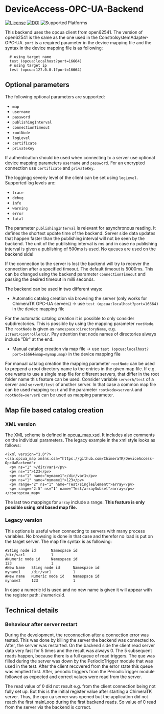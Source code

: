 # DeviceAccess-OPC-UA-Backend

[![License](https://img.shields.io/badge/license-LGPLv3-blue.svg)](https://www.gnu.org/licenses/lgpl-3.0.html)
[![DOI](https://rodare.hzdr.de/badge/DOI/10.14278/rodare.3255.svg)](https://doi.org/10.14278/rodare.3255)
![Supported Platforms][api-platforms]

[api-platforms]: https://img.shields.io/badge/platforms-linux%20-blue.svg "Supported Platforms"


This backend uses the opcua client from open62541. The version of open62541 is the same as the one used in the ConstrolsystemAdapter-OPC-UA. 
`port` is a required parameter in the device mapping file and the syntax in the device mapping file is as following:
       
      # using target name 
      test (opcua:localhost?port=16664)
      # using target ip
      test (opcua:127.0.0.1?port=16664)

## Optional parameters

The following optional parameters are supported:
  - `map`
  - `username`
  - `password`
  - `publishingInterval`
  - `connectionTimeout`
  - `rootNode`
  - `logLevel`
  - `certificate`
  - `privateKey`

If authentication should be used when connecting to a server use optional device mapping parameters `username` and `password`.
For an encrypted connection use `certificate` and `privateKey`.

The loggingg severiy level of the client can be set using `logLevel`. Supported log levels are:
  - `trace`
  - `debug`
  - `info`
  - `warning`
  - `error`
  - `fatal`

The parameter `publishingInterval` is relevant for asynchronous reading. It defines the shortest update time of the backend.
Server side data updates that happen faster than the publishing interval will not be seen by the backend. The unit of the publishing interval is ms and in case no publishing interval is given a publishing of 500ms is used. No queues are used on the backend side!

If the connection to the server is lost the backend will try to recover the connection after a specified timeout. The default timeout is 5000ms.
This can be changed using the backend parameter `connectionTimeout` and passing the desired timeout in milli seconds.

The backend can be used in two different ways:

- Automatic catalog creation via browsing the server (only works for ChimeraTK OPC-UA servers) &rarr; use `test (opcua:localhost?port=16664)` in the device mapping file

For the automatic catalog creation it is possible to only consider subdirectories. This is possible by using the mapping parameter `rootNode`.
The `rootNode` is given as `namespace:directoryName`, e.g. `1:Test/ControllerDir`. Pay attention that node names of directories always include "Dir" at the end.

- Manual catalog creation via map file &rarr; use `test (opcua:localhost?port=16664&map=mymap.map)` in the device mapping file

For manual catalog creation the mapping parameter `rootNode` can be used to prepend a root directory name to the entries in the given map file.
If e.g. one wants to use a single map file for different servers, that differ in the root folder name this feature can be used.
Consider variable `serverA/test` of a server and `serverB/test` of another server. In that case a common map file can be used mapping `test` 
and the parameter `rootNode=serverA` and `rootNode=serverB` can be used as mapping parameter.

## Map file based catalog creation

### XML version

The XML scheme is defined in [opcua_map.xsd](xmlschema/opcua_map.xsd). It includes also comments on the individual parameters.
The legacy example in the xml style looks as follows:

    <?xml version="1.0"?>
    <csa:opcua_map xmlns:csa="https://github.com/ChimeraTK/DeviceAccess-OpcUaBackend">
      <pv ns="1" >/dir/var1</pv>
      <pv ns="1">123</pv>
      <pv ns="1" name="myname1">/dir/var1</pv>
      <pv ns="1" name="myname1">123</pv>
      <pv range="2" ns="1" name="Test/singleElement">array</pv>
      <pv range="2:5" ns="1" name="Test/arraySubset">array</pv>
    </csa:opcua_map>

The last two mappings for `array` include a range. **This feature is only possible using xml based map file.**
### Legacy version
This options is useful when connecting to servers with many process variables. No browsing is done in that case and therefor no load is put on the target server.
The map file syntax is as following:

    #Sting node id       Namespace id
    /dir/var1            1
    #Numeric node id     Namespace id
    123                  1
    #New Name   Sting node id      Namespace id
    myname1     /dir/var1          1
    #New name   Numeric node id    Namespace id
    myname2     123                1 

In case a numeric id is used and no new name is given it will appear with the register path: /numeric/id.




## Technical details

### Behaviour after server restart

During the development, the reconnection after a connection error was tested. This was done by killing the server the backend was connected to. After, the server was restarted. On the backend side the client read server data very fast for 5 times and the result was always 0.
The 5 subsequent reads happen, because there is a full queue of read triggers. The que was filled during the server was down by the PeriodicTrigger module that was used in the test. After the client recovered from the error state this queue was emptied first. 
After, periodic triggers from the PeriodicTrigger module followed as expected and correct values were read from the server. 

The read value of 0 did not result e.g. from the client connection being not fully set up. But this is the initial register value after starting a ChimeraTK server. Thus, the opc ua server was opened but the application did not reach the first mainLoop during the first backend reads. So value of 0 read from the server via the backend is correct. 
